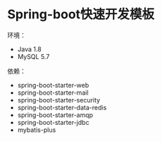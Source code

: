 # Spring-boot快速开发模板

环境：
+ Java 1.8
+ MySQL 5.7

依赖：
+ spring-boot-starter-web
+ spring-boot-starter-mail
+ spring-boot-starter-security
+ spring-boot-starter-data-redis
+ spring-boot-starter-amqp
+ spring-boot-starter-jdbc
+ mybatis-plus